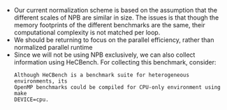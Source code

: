 * Our current normalization scheme is based on the assumption that the different scales of NPB are similar in size.
    The issues is that though the memory footprints of the different benchmarks are the same, their computational complexity is not matched per loop.
* We should be returning to focus on the parallel efficiency, rather than normalized parallel runtime
* Since we will not be using NPB exclusively, we can also collect information using HeCBench. For collecting this benchmark, consider:
    ```
    Although HeCBench is a benchmark suite for heterogeneous environments, its
    OpenMP benchmarks could be compiled for CPU-only environment using make
    DEVICE=cpu.
    ```